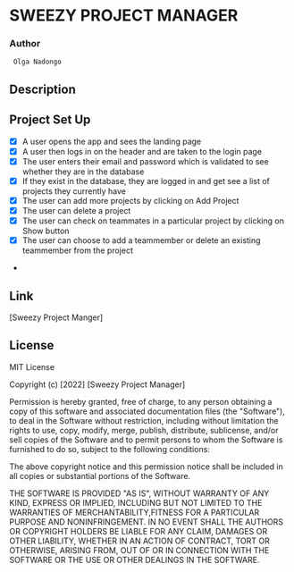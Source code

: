 # **SWEEZY PROJECT MANAGER**
### **Author**
     Olga Nadongo
##   **Description** 


 ## **Project Set Up**

 - [x] A user opens the app and sees the landing page
 - [x] A user then logs in on the header and are taken to the login page
 - [x] The user enters their email and password which is validated to see whether they are in the database
 - [x] If they exist in the database, they are logged in and get see a list of projects they currently have
 - [x] The user can add more projects by clicking on Add Project
 - [x] The user can delete a project
 - [x] The user can check on teammates in a particular project by clicking on Show button
 - [x] The user can choose to add a teammember or delete an existing teammember from the project
 -
 


## **Link**
[Sweezy Project Manger]

 ## **License**
 MIT License

Copyright (c) [2022] [Sweezy Project Manager]

Permission is hereby granted, free of charge, to any person obtaining a copy of this software and associated documentation files (the "Software"), to deal in the Software without restriction, including without limitation the rights to use, copy, modify, merge, publish, distribute, sublicense, and/or sell copies of the Software and to permit persons to whom the Software is furnished to do so, subject to the following conditions:

The above copyright notice and this permission notice shall be included in all copies or substantial portions of the Software.

THE SOFTWARE IS PROVIDED "AS IS", WITHOUT WARRANTY OF ANY KIND, EXPRESS OR IMPLIED, INCLUDING BUT NOT LIMITED TO THE WARRANTIES OF MERCHANTABILITY,FITNESS FOR A PARTICULAR PURPOSE AND NONINFRINGEMENT. IN NO EVENT SHALL THE AUTHORS OR COPYRIGHT HOLDERS BE LIABLE FOR ANY CLAIM, DAMAGES OR OTHER LIABILITY, WHETHER IN AN ACTION OF CONTRACT, TORT OR OTHERWISE, ARISING FROM, OUT OF OR IN CONNECTION WITH THE SOFTWARE OR THE USE OR OTHER DEALINGS IN THE SOFTWARE.

